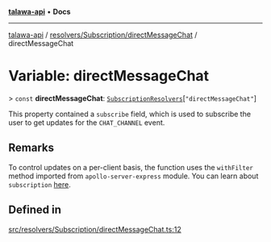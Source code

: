 [**talawa-api**](../../../../README.md) • **Docs**

***

[talawa-api](../../../../modules.md) / [resolvers/Subscription/directMessageChat](../README.md) / directMessageChat

# Variable: directMessageChat

\> `const` **directMessageChat**: [`SubscriptionResolvers`](../../../../types/generatedGraphQLTypes/type-aliases/SubscriptionResolvers.md)\[`"directMessageChat"`\]

This property contained a `subscribe` field, which is used to subscribe
the user to get updates for the `CHAT_CHANNEL` event.

## Remarks

To control updates on a per-client basis, the function uses the `withFilter`
method imported from `apollo-server-express` module.
You can learn about `subscription` [here](https://www.apollographql.com/docs/apollo-server/data/subscriptions/).

## Defined in

[src/resolvers/Subscription/directMessageChat.ts:12](https://github.com/PalisadoesFoundation/talawa-api/blob/67d017fd9312183a6b2bae1b160bc814f56ab5c2/src/resolvers/Subscription/directMessageChat.ts#L12)
